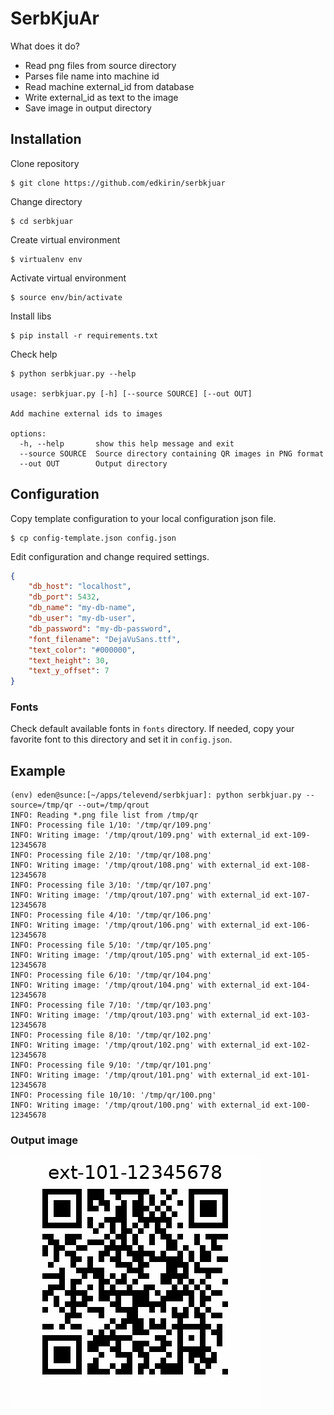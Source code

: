 # SerbKjuAr

What does it do?
- Read png files from source directory
- Parses file name into machine id
- Read machine external_id from database
- Write external_id as text to the image
- Save image in output directory


## Installation

Clone repository
```
$ git clone https://github.com/edkirin/serbkjuar
```

Change directory
```
$ cd serbkjuar
```

Create virtual environment
```
$ virtualenv env
```

Activate virtual environment
```
$ source env/bin/activate
```

Install libs
```
$ pip install -r requirements.txt
```

Check help
```
$ python serbkjuar.py --help

usage: serbkjuar.py [-h] [--source SOURCE] [--out OUT]

Add machine external ids to images

options:
  -h, --help       show this help message and exit
  --source SOURCE  Source directory containing QR images in PNG format
  --out OUT        Output directory
```

## Configuration

Copy template configuration to your local configuration json file.
```
$ cp config-template.json config.json
```

Edit configuration and change required settings.
```json
{
    "db_host": "localhost",
    "db_port": 5432,
    "db_name": "my-db-name",
    "db_user": "my-db-user",
    "db_password": "my-db-password",
    "font_filename": "DejaVuSans.ttf",
    "text_color": "#000000",
    "text_height": 30,
    "text_y_offset": 7
}
```

### Fonts

Check default available fonts in `fonts` directory. If needed, copy your favorite font to this directory and set it in `config.json`.

## Example

```
(env) eden@sunce:[~/apps/televend/serbkjuar]: python serbkjuar.py --source=/tmp/qr --out=/tmp/qrout
INFO: Reading *.png file list from /tmp/qr
INFO: Processing file 1/10: '/tmp/qr/109.png'
INFO: Writing image: '/tmp/qrout/109.png' with external_id ext-109-12345678
INFO: Processing file 2/10: '/tmp/qr/108.png'
INFO: Writing image: '/tmp/qrout/108.png' with external_id ext-108-12345678
INFO: Processing file 3/10: '/tmp/qr/107.png'
INFO: Writing image: '/tmp/qrout/107.png' with external_id ext-107-12345678
INFO: Processing file 4/10: '/tmp/qr/106.png'
INFO: Writing image: '/tmp/qrout/106.png' with external_id ext-106-12345678
INFO: Processing file 5/10: '/tmp/qr/105.png'
INFO: Writing image: '/tmp/qrout/105.png' with external_id ext-105-12345678
INFO: Processing file 6/10: '/tmp/qr/104.png'
INFO: Writing image: '/tmp/qrout/104.png' with external_id ext-104-12345678
INFO: Processing file 7/10: '/tmp/qr/103.png'
INFO: Writing image: '/tmp/qrout/103.png' with external_id ext-103-12345678
INFO: Processing file 8/10: '/tmp/qr/102.png'
INFO: Writing image: '/tmp/qrout/102.png' with external_id ext-102-12345678
INFO: Processing file 9/10: '/tmp/qr/101.png'
INFO: Writing image: '/tmp/qrout/101.png' with external_id ext-101-12345678
INFO: Processing file 10/10: '/tmp/qr/100.png'
INFO: Writing image: '/tmp/qrout/100.png' with external_id ext-100-12345678
```

### Output image

![Sample output image](assets/example-output-101.png "Sample output image")
